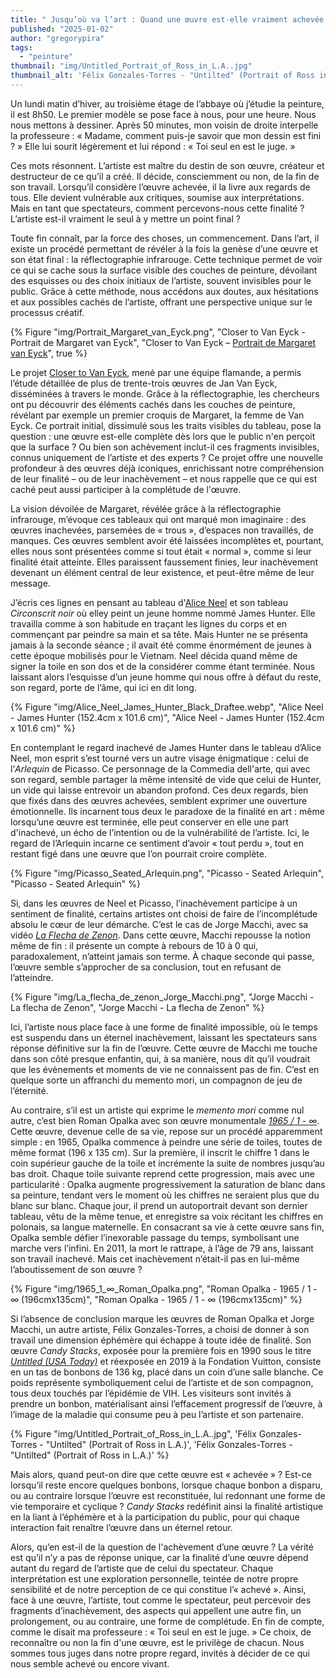 ```yaml
---
title: " Jusqu’où va l’art : Quand une œuvre est-elle vraiment achevée ?"
published: "2025-01-02"
author: "gregorypira"
tags: 
  - "peinture"
thumbnail: "img/Untitled_Portrait_of_Ross_in_L.A..jpg"
thumbnail_alt: 'Félix Gonzales-Torres - "Untilted" (Portrait of Ross in L.A.)'
---
```



Un lundi matin d’hiver, au troisième étage de l’abbaye où j’étudie la peinture, il est 8h50. Le premier modèle se pose face à nous, pour une heure. Nous nous mettons à dessiner. Après 50 minutes, mon voisin de droite interpelle la professeure : « Madame, comment puis-je savoir que mon dessin est fini ? » Elle lui sourit légèrement et lui répond : « Toi seul en est le juge. »

Ces mots résonnent. L’artiste est maître du destin de son œuvre, créateur et destructeur de ce qu’il a créé. Il décide, consciemment ou non, de la fin de son travail. Lorsqu’il considère l’œuvre achevée, il la livre aux regards de tous. Elle devient vulnérable aux critiques, soumise aux interprétations. Mais en tant que spectateurs, comment percevons-nous cette finalité ? L’artiste est-il vraiment le seul à y mettre un point final ?

Toute fin connaît, par la force des choses, un commencement. Dans l’art, il existe un procédé permettant de révéler à la fois la genèse d’une œuvre et son état final : la réflectographie infrarouge. Cette technique permet de voir ce qui se cache sous la surface visible des couches de peinture, dévoilant des esquisses ou des choix initiaux de l’artiste, souvent invisibles pour le public. Grâce à cette méthode, nous accédons aux doutes, aux hésitations et aux possibles cachés de l’artiste, offrant une perspective unique sur le processus créatif. 

{% Figure "img/Portrait_Margaret_van_Eyck.png", "Closer to Van Eyck - Portrait de Margaret van Eyck", "Closer to Van Eyck – <a href='https://closertovaneyck.kikirpa.be/verona/#viewer/rep1=2&id1=8949c7560cf951235e2f8baad45f3644' target='_blank' rel='noopener noreferrer'>Portrait de Margaret van Eyck</a>", true %}

Le projet <a href="https://closertovaneyck.kikirpa.be/" target="_blank">Closer to Van Eyck</a>, mené par une équipe flamande, a permis l’étude détaillée de plus de trente-trois œuvres de Jan Van Eyck, disséminées à travers le monde. Grâce à la réflectographie, les chercheurs ont pu découvrir des éléments cachés dans les couches de peinture, révélant par exemple un premier croquis de Margaret, la femme de Van Eyck. Ce portrait initial, dissimulé sous les traits visibles du tableau, pose la question : une œuvre est-elle complète dès lors que le public n'en perçoit que la surface ? Ou bien son achèvement inclut-il ces fragments invisibles, connus uniquement de l’artiste et des experts ? Ce projet offre une nouvelle profondeur à des œuvres déjà iconiques, enrichissant notre compréhension de leur finalité – ou de leur inachèvement – et nous rappelle que ce qui est caché peut aussi participer à la complétude de l'œuvre.

La vision dévoilée de Margaret, révélée grâce à la réflectographie infrarouge, m’évoque ces tableaux qui ont marqué mon imaginaire : des œuvres inachevées, parsemées de « trous », d’espaces non travaillés, de manques. Ces œuvres semblent avoir été laissées incomplètes et, pourtant, elles nous sont présentées comme si tout était « normal », comme si leur finalité était atteinte. Elles paraissent faussement finies, leur inachèvement devenant un élément central de leur existence, et peut-être même de leur message.

J’écris ces lignes en pensant au tableau d'<a href="https://fr.wikipedia.org/wiki/Alice_Neel" target="_blank">Alice Neel</a> et son tableau *Circonscrit noir* où elley peint un jeune homme nommé James Hunter. Elle travailla comme à son habitude en traçant les lignes du corps et en commençant par peindre sa main et sa tête. Mais Hunter ne se présenta jamais à la seconde séance ; il avait été comme énormément de jeunes à cette époque mobilisés pour le Vietnam. Neel décida quand même de signer la toile en son dos et de la considérer comme étant terminée. Nous laissant alors l’esquisse d’un jeune homme qui nous offre à défaut du reste, son regard, porte de l’âme, qui ici en dit long. 

{% Figure "img/Alice_Neel_James_Hunter_Black_Draftee.webp", "Alice Neel - James Hunter (152.4cm x 101.6 cm)", "Alice Neel - James Hunter (152.4cm x 101.6 cm)" %}

En contemplant le regard inachevé de James Hunter dans le tableau d’Alice Neel, mon esprit s’est tourné vers un autre visage énigmatique : celui de l’*Arlequin* de Picasso. Ce personnage de la Commedia dell'arte, qui avec son regard, semble partager la même intensité de vide que celui de Hunter, un vide qui laisse entrevoir un abandon profond. Ces deux regards, bien que fixés dans des œuvres achevées, semblent exprimer une ouverture émotionnelle. Ils incarnent tous deux le paradoxe de la finalité en art : même lorsqu’une œuvre est terminée, elle peut conserver en elle une part d'inachevé, un écho de l’intention ou de la vulnérabilité de l’artiste. Ici, le regard de l’Arlequin incarne ce sentiment d’avoir « tout perdu », tout en restant figé dans une œuvre que l’on pourrait croire complète.

{% Figure "img/Picasso_Seated_Arlequin.png", "Picasso - Seated Arlequin", "Picasso - Seated Arlequin" %}

Si, dans les œuvres de Neel et Picasso, l’inachèvement participe à un sentiment de finalité, certains artistes ont choisi de faire de l’incomplétude absolu le cœur de leur démarche. C’est le cas de Jorge Macchi, avec sa vidéo <a href="https://www.jorgemacchi.com/es/obras/252/la-flecha-del-zenon
" target="_blank">*La Flecha de Zenon*</a>. Dans cette œuvre, Macchi repousse la notion même de fin : il présente un compte à rebours de 10 à 0 qui, paradoxalement, n’atteint jamais son terme. À chaque seconde qui passe, l’œuvre semble s’approcher de sa conclusion, tout en refusant de l’atteindre. 

{% Figure "img/La_flecha_de_zenon_Jorge_Macchi.png", "Jorge Macchi - La flecha de Zenon", "Jorge Macchi - La flecha de Zenon" %}

Ici, l’artiste nous place face à une forme de finalité impossible, où le temps est suspendu dans un éternel inachèvement, laissant les spectateurs sans réponse définitive sur la fin de l’œuvre. Cette œuvre de Macchi me touche dans son côté presque enfantin, qui, à sa manière, nous dit qu’il voudrait que les évènements et moments de vie ne connaissent pas de fin. C’est en quelque sorte un affranchi du memento mori, un compagnon de jeu de l’éternité. 

Au contraire, s’il est un artiste qui exprime le *memento mori* comme nul autre, c’est bien Roman Opalka avec son œuvre monumentale <a href="https://www.centrepompidou.fr/fr/ressources/oeuvre/c7jo8G" target="_blank">*1965 / 1 - ∞*</a>. Cette œuvre, devenue celle de sa vie, repose sur un procédé apparemment simple : en 1965, Opalka commence à peindre une série de toiles, toutes de même format (196 x 135 cm). Sur la première, il inscrit le chiffre 1 dans le coin supérieur gauche de la toile et incrémente la suite de nombres jusqu’au bas droit. Chaque toile suivante reprend cette progression, mais avec une particularité : Opalka augmente progressivement la saturation de blanc dans sa peinture, tendant vers le moment où les chiffres ne seraient plus que du blanc sur blanc. Chaque jour, il prend un autoportrait devant son dernier tableau, vêtu de la même tenue, et enregistre sa voix récitant les chiffres en polonais, sa langue maternelle. En consacrant sa vie à cette œuvre sans fin, Opalka semble défier l’inexorable passage du temps, symbolisant une marche vers l’infini. En 2011, la mort le rattrape, à l’âge de 79 ans, laissant son travail inachevé. Mais cet inachèvement n’était-il pas en lui-même l’aboutissement de son œuvre ? 

{% Figure "img/1965_1_∞_Roman_Opalka.png", "Roman Opalka - 1965 / 1 - ∞ (196cmx135cm)", "Roman Opalka - 1965 / 1 - ∞ (196cmx135cm)" %}

Si l’absence de conclusion marque les œuvres de Roman Opalka et Jorge Macchi, un autre artiste, Félix Gonzales-Torres, a choisi de donner à son travail une dimension éphémère qui échappe à toute idée de finalité. Son œuvre *Candy Stacks*, exposée pour la première fois en 1990 sous le titre <a href="https://www.felixgonzalez-torresfoundation.org/works/untitled-usa-today" target="_blank">*Untitled (USA Today)*</a> et réexposée en 2019 à la Fondation Vuitton, consiste en un tas de bonbons de 136 kg, placé dans un coin d’une salle blanche. Ce poids représente symboliquement celui de l’artiste et de son compagnon, tous deux touchés par l’épidémie de VIH. Les visiteurs sont invités à prendre un bonbon, matérialisant ainsi l’effacement progressif de l’œuvre, à l’image de la maladie qui consume peu à peu l’artiste et son partenaire. 

{% Figure "img/Untitled_Portrait_of_Ross_in_L.A..jpg", 'Félix Gonzales-Torres - "Untilted" (Portrait of Ross in L.A.)', 'Félix Gonzales-Torres - "Untilted" (Portrait of Ross in L.A.)' %}

Mais alors, quand peut-on dire que cette œuvre est « achevée » ? Est-ce lorsqu’il reste encore quelques bonbons, lorsque chaque bonbon a disparu, ou au contraire lorsque l’œuvre est reconstituée, lui redonnant une forme de vie temporaire et cyclique ? *Candy Stacks* redéfinit ainsi la finalité artistique en la liant à l’éphémère et à la participation du public, pour qui chaque interaction fait renaître l’œuvre dans un éternel retour.

Alors, qu’en est-il de la question de l'achèvement d’une œuvre ? La vérité est qu’il n’y a pas de réponse unique, car la finalité d’une œuvre dépend autant du regard de l’artiste que de celui du spectateur. Chaque interprétation est une exploration personnelle, teintée de notre propre sensibilité et de notre perception de ce qui constitue l’« achevé ». Ainsi, face à une œuvre, l’artiste, tout comme le spectateur, peut percevoir des fragments d’inachèvement, des aspects qui appellent une autre fin, un prolongement, ou au contraire, une forme de complétude. En fin de compte, comme le disait ma professeure : « Toi seul en est le juge. » Ce choix, de reconnaître ou non la fin d'une œuvre, est le privilège de chacun. Nous sommes tous juges dans notre propre regard, invités à décider de ce qui nous semble achevé ou encore vivant.
